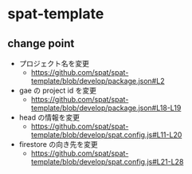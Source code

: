 # spat-template


## change point


- プロジェクト名を変更
  + https://github.com/spat/spat-template/blob/develop/package.json#L2
- gae の project id を変更
  + https://github.com/spat/spat-template/blob/develop/package.json#L18-L19
- head の情報を変更
  + https://github.com/spat/spat-template/blob/develop/spat.config.js#L11-L20
- firestore の向き先を変更
  + https://github.com/spat/spat-template/blob/develop/spat.config.js#L21-L28
